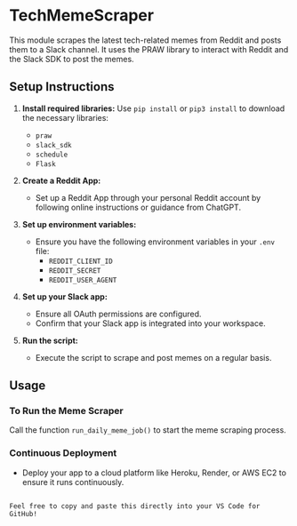 # TechMemeScraper

This module scrapes the latest tech-related memes from Reddit and posts them to a Slack channel. It uses the PRAW library to interact with Reddit and the Slack SDK to post the memes.

## Setup Instructions

1. **Install required libraries:**
   Use `pip install` or `pip3 install` to download the necessary libraries:
   - `praw`
   - `slack_sdk`
   - `schedule`
   - `Flask`

2. **Create a Reddit App:**
   - Set up a Reddit App through your personal Reddit account by following online instructions or guidance from ChatGPT.

3. **Set up environment variables:**
   - Ensure you have the following environment variables in your `.env` file:
     - `REDDIT_CLIENT_ID`
     - `REDDIT_SECRET`
     - `REDDIT_USER_AGENT`

4. **Set up your Slack app:**
   - Ensure all OAuth permissions are configured.
   - Confirm that your Slack app is integrated into your workspace.

5. **Run the script:**
   - Execute the script to scrape and post memes on a regular basis.

## Usage

### To Run the Meme Scraper
Call the function `run_daily_meme_job()` to start the meme scraping process.

### Continuous Deployment
- Deploy your app to a cloud platform like Heroku, Render, or AWS EC2 to ensure it runs continuously.
```

Feel free to copy and paste this directly into your VS Code for GitHub!